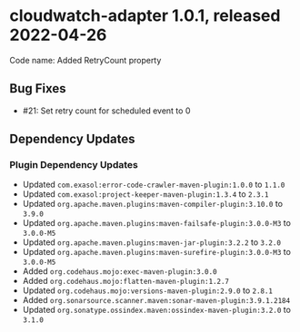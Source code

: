 # cloudwatch-adapter 1.0.1, released 2022-04-26

Code name: Added RetryCount property

## Bug Fixes

* #21: Set retry count for scheduled event to 0

## Dependency Updates

### Plugin Dependency Updates

* Updated `com.exasol:error-code-crawler-maven-plugin:1.0.0` to `1.1.0`
* Updated `com.exasol:project-keeper-maven-plugin:1.3.4` to `2.3.1`
* Updated `org.apache.maven.plugins:maven-compiler-plugin:3.10.0` to `3.9.0`
* Updated `org.apache.maven.plugins:maven-failsafe-plugin:3.0.0-M3` to `3.0.0-M5`
* Updated `org.apache.maven.plugins:maven-jar-plugin:3.2.2` to `3.2.0`
* Updated `org.apache.maven.plugins:maven-surefire-plugin:3.0.0-M3` to `3.0.0-M5`
* Added `org.codehaus.mojo:exec-maven-plugin:3.0.0`
* Added `org.codehaus.mojo:flatten-maven-plugin:1.2.7`
* Updated `org.codehaus.mojo:versions-maven-plugin:2.9.0` to `2.8.1`
* Added `org.sonarsource.scanner.maven:sonar-maven-plugin:3.9.1.2184`
* Updated `org.sonatype.ossindex.maven:ossindex-maven-plugin:3.2.0` to `3.1.0`
